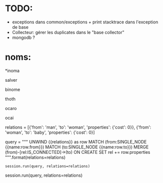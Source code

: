 # TODO:

- exceptions dans common/exceptions + print stacktrace dans l'exception de base
- Collecteur: gérer les duplicates dans le "base collector"
- mongodb ?


# noms:

*inoma

salver 

binome

thoth

ocaro

ocai


relations = [{'from': 'man', 'to': 'woman', 'properties': {'cost': 0}},
{'from': 'woman', 'to': 'baby', 'properties': {'cost': 0}]


 query = """
    UNWIND {{relations}} as row
    MATCH (from:SINGLE_NODE {{name:row.from}})
    MATCH (to:SINGLE_NODE {{name:row.to}})
    MERGE (from)-[rel:IS_CONNECTED]->(to)
    ON CREATE SET rel += row.properties
    """.format(relations=relations)

    session.run(query, relations=relations)


session.run(query, relations=relations)
